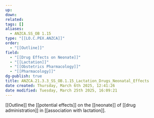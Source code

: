 ```yaml
---
up: 
down: 
related: 
tags: []
aliases:
  - ANZCA.SS_OB 1.15
type: "[[LO.C.PEX.ANZCA]]"
order:
  - "[[Outline]]"
field:
  - "[[Drug Effects on Neonate]]"
  - "[[Lactation]]"
  - "[[Obstetrics Pharmacology]]"
  - "[[Pharmacology]]"
dg-publish: true
title: ANZCA.21.3.3_SS_OB.1.15_Lactation_Drugs_Neonatal_Effects
date created: Thursday, March 6th 2025, 12:41:26
date modified: Tuesday, March 25th 2025, 16:09:21
---
```


[[Outline]] the [[potential effects]] on the [[neonate]] of [[drug administration]] in [[association with lactation]].
